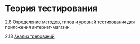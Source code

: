 
# Теория тестирования

2.8 [Определение методов, типов и уровней тестирования для приложения интернет-магазин](https://docs.google.com/spreadsheets/d/1VofAgbdCUoCs38WrzoYxqOsLuEVyIjoGmKA3SpsLpEA/edit?usp=sharing)

2.13 [Анализ требований](https://docs.google.com/spreadsheets/d/12qq0EkJVAJXk8jBcZn318Tkn4KcifCNxVV7sp-afCOI/edit?usp=sharing)
